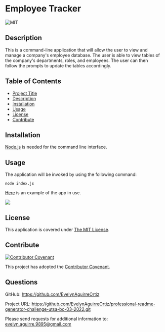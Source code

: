 # Employee Tracker

![MIT](https://img.shields.io/badge/License-MIT-yellow.svg)
  

## Description
This is a command-line application that will allow the user to view and manage a company's employee database. The user is able to view tables of the company's departments, roles, and employees. The user can then follow the prompts to update the tables accordingly.

## Table of Contents
- [Project Title](#employee-tracker)
- [Description](#description)
- [Installation](#installation)
- [Usage](#usage)
- [License](#license)
- [Contribute](#contribute)
  
## Installation
[Node.js](https://www.npmjs.com/package/install) is needed for the command line interface.
  
## Usage
The application will be invoked by using the following command: 
  ```
  node index.js
  ```

[Here](./assets/images/Employee_Tracker_Demo.mp4) is an example of the app in use. 


 ![](./assets/images/Employee_Tracker_Demo.gif)

## License
  
  This application is covered under [The MIT License](https://opensource.org/licenses/MIT). 
  
  
## Contribute
  [![Contributor Covenant](https://img.shields.io/badge/Contributor%20Covenant-2.1-4baaaa.svg)](code_of_conduct.md) 
  
  This project has adopted the [Contributor Covenant](https://www.contributor-covenant.org/).

## Questions

GitHub:
<https://github.com/EvelynAguirreOrtiz>

Project URL:
<https://github.com/EvelynAguirreOrtiz/professional-readme-generator-challenge-utsa-bc-03-2022.git>

Please send requests for additional information to:
<evelyn.aguirre.9895@gmail.com>